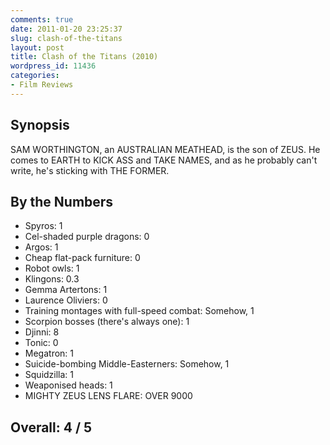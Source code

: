 ```yaml
---
comments: true
date: 2011-01-20 23:25:37
slug: clash-of-the-titans
layout: post
title: Clash of the Titans (2010)
wordpress_id: 11436
categories:
- Film Reviews
---
```


## Synopsis

SAM WORTHINGTON, an AUSTRALIAN MEATHEAD, is the son of ZEUS.  He comes to EARTH to KICK ASS and TAKE NAMES, and as he probably can't write, he's sticking with THE FORMER.

## By the Numbers

  * Spyros: 1
  * Cel-shaded purple dragons: 0
  * Argos: 1
  * Cheap flat-pack furniture: 0
  * Robot owls: 1
  * Klingons: 0.3
  * Gemma Artertons: 1
  * Laurence Oliviers: 0
  * Training montages with full-speed combat: Somehow, 1
  * Scorpion bosses (there's always one): 1
  * Djinni: 8
  * Tonic: 0
  * Megatron: 1
  * Suicide-bombing Middle-Easterners: Somehow, 1
  * Squidzilla: 1
  * Weaponised heads: 1
  * MIGHTY ZEUS LENS FLARE: OVER 9000

## Overall: 4 / 5

